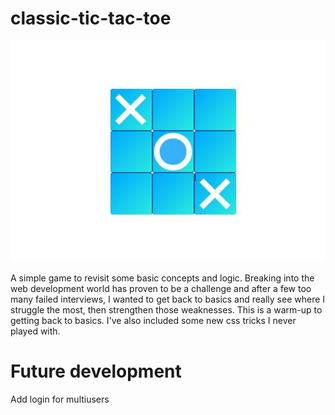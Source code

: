 # classic-tic-tac-toe

![board](img/board.JPG)

A simple game to revisit some basic concepts and logic.
Breaking into the web development world has proven to be a challenge and after a few too many failed interviews, I wanted to get back to basics and really see where I struggle the most, then strengthen those weaknesses. This is a warm-up to getting back to basics. I've also included some new css tricks I never played with.

# Future development
Add login for multiusers
